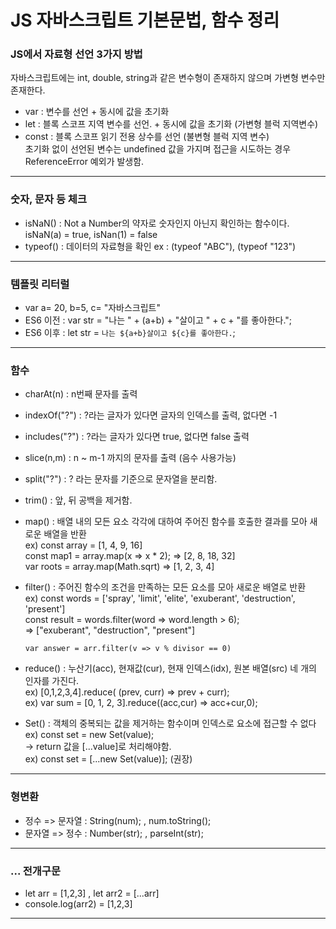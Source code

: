 # JS 자바스크립트 기본문법, 함수 정리

### JS에서 자료형 선언 3가지 방법

자바스크립트에는 int, double, string과 같은 변수형이 존재하지 않으며 가변형 변수만 존재한다.   

- var : 변수를 선언 + 동시에 값을 초기화   
- let : 블록 스코프 지역 변수를 선언. + 동시에 값을 초기화 (가변형 블럭 지역변수)   
- const : 블록 스코프 읽기 전용 상수를 선언 (불변형 블럭 지역  변수)   
초기화 없이 선언된 변수는 undefined 값을 가지며 접근을 시도하는 경우 ReferenceError 예외가 발생함.

---
### 숫자, 문자 등 체크
- isNaN() : Not a Number의 약자로 숫자인지 아닌지 확인하는 함수이다. isNaN(a) = true, isNan(1) = false    
- typeof() : 데이터의 자료형을 확인 ex : (typeof "ABC"), (typeof "123")
---
### 템플릿 리터럴
- var a= 20, b=5, c= "자바스크립트"
- ES6 이전 : var str = "나는 " + (a+b) + "살이고 " + c + "를 좋아한다.";
- ES6 이후 : let str = `나는 ${a+b}살이고 ${c}를 좋아한다.`;
---
### 함수
- charAt(n) : n번째 문자를 출력
- indexOf("?") : ?라는 글자가 있다면 글자의 인덱스를 출력, 없다면 -1
- includes("?") : ?라는 글자가 있다면 true, 없다면 false 출력
- slice(n,m) : n ~ m-1 까지의 문자를 출력 (음수 사용가능)
- split("?") : ? 라는 문자를 기준으로 문자열을 분리함.
- trim() : 앞, 뒤 공백을 제거함.
- map() : 배열 내의 모든 요소 각각에 대하여 주어진 함수를 호출한 결과를 모아 새로운 배열을 반환   
  ex) const array = [1, 4, 9, 16]   
      const map1 = array.map(x => x * 2);  => [2, 8, 18, 32]   
      var roots = array.map(Math.sqrt) => [1, 2, 3, 4]   
      
- filter() : 주어진 함수의 조건을 만족하는 모든 요소를 모아 새로운 배열로 반환   
  ex) const words = ['spray', 'limit', 'elite', 'exuberant', 'destruction', 'present']   
      const result = words.filter(word => word.length > 6);    
      => ["exuberant", "destruction", "present"]   
      
      var answer = arr.filter(v => v % divisor == 0)

- reduce() : 누산기(acc), 현재값(cur), 현재 인덱스(idx), 원본 배열(src) 네 개의 인자를 가진다.   
  ex) [0,1,2,3,4].reduce( (prev, curr) => prev + curr);    
  ex) var sum = [0, 1, 2, 3].reduce((acc,cur) => acc+cur,0);   
  
- Set() : 객체의 중복되는 값을 제거하는 함수이며 인덱스로 요소에 접근할 수 없다   
  ex) const set = new Set(value);   
     -> return 값을 [...value]로 처리해야함.   
  ex) const set = [...new Set(value)]; (권장)   
  
---
### 형변환
- 정수 => 문자열 : String(num); , num.toString();
- 문자열 => 정수 : Number(str); , parseInt(str);
---
### ... 전개구문
- let arr = [1,2,3] , let arr2 = [...arr]
- console.log(arr2) = [1,2,3]
---


